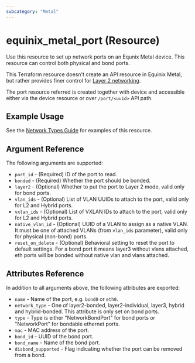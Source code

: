 ```yaml
---
subcategory: "Metal"
---
```


# equinix_metal_port (Resource)

Use this resource to set up network ports on an Equnix Metal device. This resource can control both
physical and bond ports.

This Terraform resource doesn't create an API resource in Equinix Metal, but rather provides finer
control for [Layer 2 networking](https://metal.equinix.com/developers/docs/layer2-networking/).

The port resource referred is created together with device and accessible either via the device
resource or over `/port/<uuid>` API path.

## Example Usage

See the [Network Types Guide](../guides/network_types.md) for examples of this resource.

## Argument Reference

The following arguments are supported:

* `port_id` - (Required) ID of the port to read.
* `bonded` - (Required) Whether the port should be bonded.
* `layer2` - (Optional) Whether to put the port to Layer 2 mode, valid only for bond ports.
* `vlan_ids` - (Optional) List of VLAN UUIDs to attach to the port, valid only for L2 and Hybrid
ports.
* `vxlan_ids` - (Optional) List of VXLAN IDs to attach to the port, valid only for L2 and Hybrid
ports.
* `native_vlan_id` - (Optional) UUID of a VLAN to assign as a native VLAN. It must be one of
attached VLANs (from `vlan_ids` parameter), valid only for physical (non-bond) ports.
* `reset_on_delete` - (Optional) Behavioral setting to reset the port to default settings. For a
bond port it means layer3 without vlans attached, eth ports will be bonded without native vlan and
vlans attached.

## Attributes Reference

In addition to all arguments above, the following attributes are exported:

* `name` - Name of the port, e.g. `bond0` or `eth0`.
* `network_type` - One of layer2-bonded, layer2-individual, layer3, hybrid and hybrid-bonded. This
attribute is only set on bond ports.
* `type` - Type is either "NetworkBondPort" for bond ports or "NetworkPort" for bondable ethernet ports.
* `mac` - MAC address of the port.
* `bond_id` - UUID of the bond port.
* `bond_name` - Name of the bond port.
* `disbond_supported` - Flag indicating whether the port can be removed from a bond.
